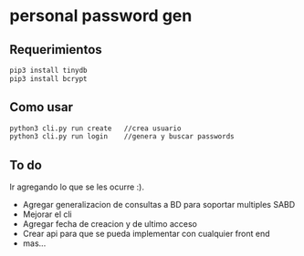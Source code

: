 # personal password gen

## Requerimientos

```bash
pip3 install tinydb
pip3 install bcrypt
```

## Como usar

```bash
python3 cli.py run create   //crea usuario
python3 cli.py run login    //genera y buscar passwords
```

## To do

Ir agregando lo que se les ocurre :).

- Agregar generalizacion de consultas a BD para soportar multiples SABD
- Mejorar el cli
- Agregar fecha de creacion y de ultimo acceso
- Crear api para que se pueda implementar con cualquier front end
- mas...
